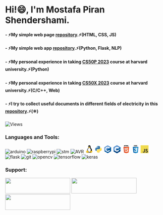 # Hi!😄, I'm Mostafa Piran Shendershami.

#### - ⚡My simple web page [repository](https://github.com/mostafapiran/S_webpage).⚡(HTML, CSS, JS)
#### - ⚡My simple web app [repository](https://github.com/mostafapiran/CS50P_2023/tree/main/project).⚡(Python, Flask, NLP)
#### - ⚡My personal experience in taking [CS50P 2023](https://github.com/mostafapiran/CS50P_2023) course at harvard university.⚡(Python)
#### - ⚡My personal experience in taking [CS50X 2023](https://github.com/mostafapiran/CS50X_2023) course at harvard university.⚡(C/C++, Web)
#### - ⚡I try to collect useful documents in different fields of electricity in this [repository](https://github.com/mostafapiran/Electron).⚡(⚛)
![Views](https://komarev.com/ghpvc/?username=mostafapiran&color=blue)

<h3 align="left">Languages and Tools:</h3>
<p align="left">
   <img src="https://cdn.worldvectorlogo.com/logos/arduino-1.svg"                                                alt="arduino" width="26" height="26"></img>
   <img src="https://www.vectorlogo.zone/logos/raspberrypi/raspberrypi-icon.svg"                                 alt="raspberrypi" width="26" height="26"></img>
   <img src="https://upload.wikimedia.org/wikipedia/commons/1/17/STMicroelectronics-Logo.svg"                    alt="stm" width="26" height="20"></img>
   <img src="https://github.com/file-icons/icons/blob/master/svg/AVR.svg"                                        alt="AVR" width="26" height="26"></img>
   <img src="https://raw.githubusercontent.com/devicons/devicon/master/icons/linux/linux-original.svg"           alt="linux" width="26" height="26"></img>
   <img src="https://raw.githubusercontent.com/devicons/devicon/master/icons/python/python-original.svg"         alt="python" width="26" height="26"></img>
   <img src="https://raw.githubusercontent.com/devicons/devicon/master/icons/c/c-original.svg"                   alt="c" width="26" height="26"></img>
   <img src="https://raw.githubusercontent.com/devicons/devicon/master/icons/cplusplus/cplusplus-original.svg"   alt="cplusplus" width="26" height="26"></img>
   <img src="https://raw.githubusercontent.com/devicons/devicon/master/icons/html5/html5-original-wordmark.svg"  alt="html" width="26" height="26"/></img>
   <img src="https://raw.githubusercontent.com/devicons/devicon/master/icons/css3/css3-original-wordmark.svg"    alt="css" width="26" height="26"></img>
   <img src="https://raw.githubusercontent.com/devicons/devicon/master/icons/javascript/javascript-original.svg" alt="javascript" width="26" height="26"></img>
   <img src="https://www.vectorlogo.zone/logos/pocoo_flask/pocoo_flask-icon.svg"                                 alt="flask" width="26" height="26"></img>
   <img src="https://www.vectorlogo.zone/logos/git-scm/git-scm-icon.svg"                                         alt="git" width="26" height="26"></img>
   <img src="https://www.vectorlogo.zone/logos/opencv/opencv-icon.svg"                                           alt="opencv" width="26" height="26"></img>
   <img src="https://github.com/gilbarbara/logos/blob/main/logos/tensorflow.svg"                                 alt="tensorflow" width="26" height="26"></img>
   <img src="https://github.com/valohai/ml-logos/blob/master/keras.svg"                                          alt="keras" width="26" height="26"></img>
</p>





<h3 align="left">Support:</h3>
<p>   
   <a href="https://coindrop.to/mostafa" target="_blank"><img src="https://coindrop.to/embed-button.png"                       height="50" width="210"></img></a>
   <a href="https://www.buymeacoffee.com/mostafapiran">  <img src="https://cdn.buymeacoffee.com/buttons/v2/default-yellow.png" height="50" width="210"></img></a>
   <a href="http://www.coffeete.ir/mostafapiran">        <img src="http://www.coffeete.ir/images/buttons/lemonchiffon.png"     height="50" width="210"></img></a>
</p>
